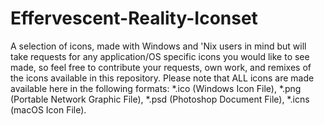 # Effervescent-Reality-Iconset
A selection of icons, made with Windows and 'Nix users in mind but will take requests for any application/OS specific icons you would like to see made, so feel free to contribute your requests, own work, and remixes of the icons available in this repository. Please note that ALL icons are made available here in the following formats: *.ico (Windows Icon File), *.png (Portable Network Graphic File), *.psd (Photoshop Document File), *.icns (macOS Icon File).

